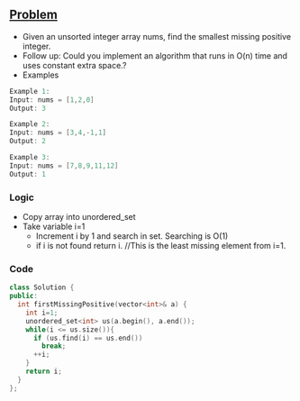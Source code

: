 ## [Problem](https://leetcode.com/problems/first-missing-positive/submissions/)
- Given an unsorted integer array nums, find the smallest missing positive integer.
- Follow up: Could you implement an algorithm that runs in O(n) time and uses constant extra space.?
- Examples
 ```c
Example 1:
Input: nums = [1,2,0]
Output: 3

Example 2:
Input: nums = [3,4,-1,1]
Output: 2

Example 3:
Input: nums = [7,8,9,11,12]
Output: 1
```

### Logic
- Copy array into unordered_set
- Take variable i=1
  - Increment i by 1 and search in set. Searching is O(1)
  - if i is not found return i. //This is the least missing element from i=1.
  
### Code
```c++
class Solution {
public:
  int firstMissingPositive(vector<int>& a) {
    int i=1;
    unordered_set<int> us(a.begin(), a.end());
    while(i <= us.size()){
      if (us.find(i) == us.end())
        break;
      ++i;
    }
    return i;
  }
};
```
